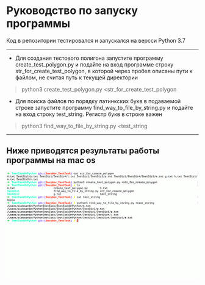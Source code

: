 **Руководство по запуску программы**
=====================

 Код в репозитории тестировался и запускался на версси Python 3.7
 ***
 * Для создания тестового полигона запустите программу create_test_polygon.py и подайте на вход программе строку str_for_create_test_polygon, в которой через пробел описаны пути к файлом, не считая путь к текущей директории
 >python3 create_test_polygon.py <str_for_create_test_polygon
 * Для поиска файлов по порядку латинкских букв в подаваемой строке запустите программу find_way_to_file_by_string.py и подайте на вход строку test_string. Регистр букв в строке важен
 >python3 find_way_to_file_by_string.py <test_string
 ***
 **Ниже приводятся результаты работы программы на mac os**
 -----------------------------------
![screenshot of sample](https://github.com/SpceForMind/images/blob/master/Запуск%20тестового%20задания.png)

